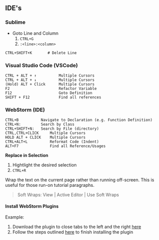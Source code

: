 IDE's
-----

### Sublime ###

* Goto Line and Column
	1. `CTRL+G`
	2. `:<line>:<column>`

`CTRL+SHIFT+K 		# Delete Line`

### Visual Studio Code (VSCode) ###

```
CTRL + ALT + ↑			Multiple Cursors
CTRL + ALT + ↓			Multiple Cursors
(Hold) ALT + Click 		Multiple Cursors
F2						Refactor Variable
F12						Goto Definition
SHIFT + F12				Find all references
```

### WebStorm (IDE) ###

```
CTRL+B 			Navigate to Declaration (e.g. Function Definition)
CTRL+N: 		Search by Class
CTRL+SHIFT+N:	Search by File (directory)
CTRL,CTRL+CLICK 	Multiple Cursors
HOLD ALT + CLICK 	Multiple Cursors
CTRL+ALT+L 			Reformat Code (Indent)
ALT+F7				Find all Reference/Usages
```

**Replace in Selection**
1. Hightlight the desired selection
2. `CTRL+R`

Wrap the text on the current page rather than running off-screen.  This is useful for those run-on tutorial paragraphs.

> Soft Wraps: View | Active Editor | Use Soft Wraps

#### Install WebStorm Plugins ###

Example:
1. Download the plugin to close tabs to the left and the right [here](https://plugins.jetbrains.com/plugin/8179-close-editor-tabs-left-right)
2. Follow the steps outlined [here](https://www.jetbrains.com/help/webstorm/installing-a-plugin-from-the-disk.html) to finish installing the plugin
